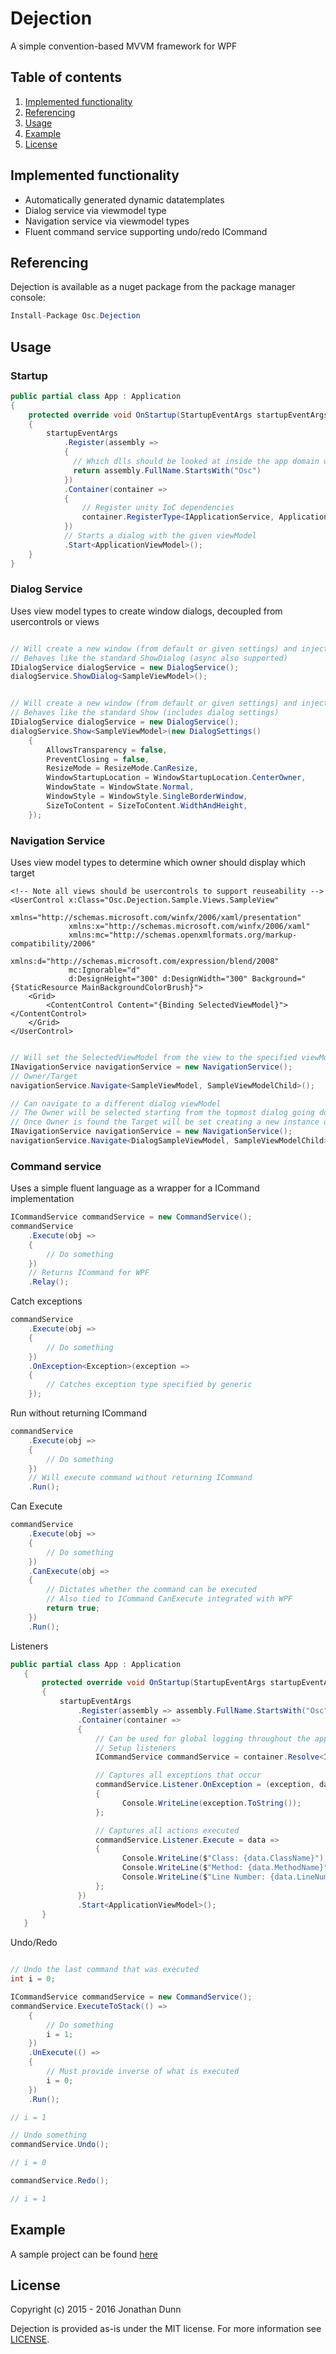 # Dejection
A simple convention-based MVVM framework for WPF



## Table of contents

1. [Implemented functionality](https://github.com/osc-solutions/Dejection#implemented-functionality)
2. [Referencing](https://github.com/osc-solutions/Dejection#referencing)
3. [Usage](https://github.com/osc-solutions/Dejection#usage)
4. [Example](https://github.com/osc-solutions/Dejection#example)
5. [License](https://github.com/osc-solutions/Dejection#license)



## Implemented functionality
* Automatically generated dynamic datatemplates
* Dialog service via viewmodel type
* Navigation service via viewmodel types
* Fluent command service supporting undo/redo ICommand



## Referencing

Dejection is available as a nuget package from the package manager console:

```csharp
Install-Package Osc.Dejection
```



## Usage



### Startup
```csharp
public partial class App : Application
{
    protected override void OnStartup(StartupEventArgs startupEventArgs)
    {
        startupEventArgs
            .Register(assembly =>
            {
              // Which dlls should be looked at inside the app domain when registering views/viewModels
              return assembly.FullName.StartsWith("Osc")
            })
            .Container(container =>
            {
                // Register unity IoC dependencies
                container.RegisterType<IApplicationService, ApplicationService>();
            })
            // Starts a dialog with the given viewModel
            .Start<ApplicationViewModel>();
    }
}
```



### Dialog Service
Uses view model types to create window dialogs, decoupled from usercontrols or views
```csharp

// Will create a new window (from default or given settings) and inject its view/viewModel into its resources
// Behaves like the standard ShowDialog (async also supported)
IDialogService dialogService = new DialogService();
dialogService.ShowDialog<SampleViewModel>();

```
```csharp

// Will create a new window (from default or given settings) and inject its view/viewModel into its resources
// Behaves like the standard Show (includes dialog settings)
IDialogService dialogService = new DialogService();
dialogService.Show<SampleViewModel>(new DialogSettings()
    {
        AllowsTransparency = false,
        PreventClosing = false,
        ResizeMode = ResizeMode.CanResize,
        WindowStartupLocation = WindowStartupLocation.CenterOwner,
        WindowState = WindowState.Normal,
        WindowStyle = WindowStyle.SingleBorderWindow,
        SizeToContent = SizeToContent.WidthAndHeight,
    });
```



### Navigation Service
Uses view model types to determine which owner should display which target
```xaml
<!-- Note all views should be usercontrols to support reuseability -->
<UserControl x:Class="Osc.Dejection.Sample.Views.SampleView"
             xmlns="http://schemas.microsoft.com/winfx/2006/xaml/presentation"
             xmlns:x="http://schemas.microsoft.com/winfx/2006/xaml"
             xmlns:mc="http://schemas.openxmlformats.org/markup-compatibility/2006"
             xmlns:d="http://schemas.microsoft.com/expression/blend/2008"
             mc:Ignorable="d"
             d:DesignHeight="300" d:DesignWidth="300" Background="{StaticResource MainBackgroundColorBrush}">
    <Grid>
        <ContentControl Content="{Binding SelectedViewModel}"></ContentControl>
    </Grid>
</UserControl>
```

```csharp

// Will set the SelectedViewModel from the view to the specified viewModel
INavigationService navigationService = new NavigationService();
// Owner/Target
navigationService.Navigate<SampleViewModel, SampleViewModelChild>();
```

```csharp
// Can navigate to a different dialog viewModel
// The Owner will be selected starting from the topmost dialog going down
// Once Owner is found the Target will be set creating a new instance of SelectedViewModel
INavigationService navigationService = new NavigationService();
navigationService.Navigate<DialogSampleViewModel, SampleViewModelChild>();
```



### Command service
Uses a simple fluent language as a wrapper for a ICommand implementation

```csharp
ICommandService commandService = new CommandService();
commandService
    .Execute(obj =>
    {
        // Do something
    })
    // Returns ICommand for WPF
    .Relay();
```

Catch exceptions
```csharp
commandService
    .Execute(obj =>
    {
        // Do something
    })
    .OnException<Exception>(exception =>
    {
        // Catches exception type specified by generic
    });
```

Run without returning ICommand
```csharp
commandService
    .Execute(obj =>
    {
        // Do something
    })
    // Will execute command without returning ICommand
    .Run();
```

Can Execute
```csharp
commandService
    .Execute(obj =>
    {
        // Do something
    })
    .CanExecute(obj =>
    {
        // Dictates whether the command can be executed
        // Also tied to ICommand CanExecute integrated with WPF
        return true;
    })
    .Run();

```

Listeners
```csharp
public partial class App : Application
   {
       protected override void OnStartup(StartupEventArgs startupEventArgs)
       {
           startupEventArgs
               .Register(assembly => assembly.FullName.StartsWith("Osc"))
               .Container(container =>
               {
                   // Can be used for global logging throughout the application
                   // Setup listeners
                   ICommandService commandService = container.Resolve<ICommandService>();

                   // Captures all exceptions that occur
                   commandService.Listener.OnException = (exception, data) =>
                   {
                         Console.WriteLine(exception.ToString());
                   };

                   // Captures all actions executed
                   commandService.Listener.Execute = data =>
                   {
                         Console.WriteLine($"Class: {data.ClassName}");
                         Console.WriteLine($"Method: {data.MethodName}");
                         Console.WriteLine($"Line Number: {data.LineNumber}");
                   };
               })
               .Start<ApplicationViewModel>();
       }
   }
```

Undo/Redo
```csharp

// Undo the last command that was executed
int i = 0;

ICommandService commandService = new CommandService();
commandService.ExecuteToStack(() =>
    {
        // Do something
        i = 1;
    })
    .UnExecute(() =>
    {
        // Must provide inverse of what is executed
        i = 0;
    })
    .Run();

// i = 1

// Undo something
commandService.Undo();

// i = 0

commandService.Redo();

// i = 1
```



## Example

A sample project can be found [here](https://github.com/osc-solutions/Dejection/tree/master/Osc.Dejection.Sample)

## License

Copyright (c) 2015 - 2016 Jonathan Dunn

Dejection is provided as-is under the MIT license. For more information see [LICENSE](https://opensource.org/licenses/MIT).
